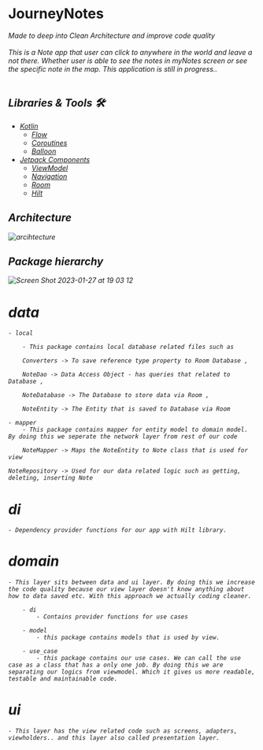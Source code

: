 # JourneyNotes
<i>Made to deep into Clean Architecture and improve code quality<i>
<br><br>
This is a Note app that user can click to anywhere in the world and leave a not there. 
Whether user is able to see the notes in myNotes screen or see the specific note in the map. 
This application is still in progress..
<br><br>

## Libraries & Tools 🛠️
- [Kotlin](https://kotlinlang.org/docs/home.html)
  - [Flow](https://developer.android.com/kotlin/flow)
  - [Coroutines](https://developer.android.com/kotlin/coroutines)
  - [Balloon](https://github.com/skydoves/Balloon)
- [Jetpack Components](https://developer.android.com/jetpack)
    - [ViewModel](https://developer.android.com/topic/libraries/architecture/viewmodel)
    - [Navigation](https://developer.android.com/guide/navigation/navigation-getting-started)
    - [Room](https://developer.android.com/training/data-storage/room)
    - [Hilt](https://developer.android.com/training/dependency-injection)
    
## Architecture 
![arcihtecture](https://user-images.githubusercontent.com/109312197/215129481-dfbec2d9-8932-48eb-a0a0-fa04f53326d2.png)

## Package hierarchy
![Screen Shot 2023-01-27 at 19 03 12](https://user-images.githubusercontent.com/109312197/215132642-a2d588b1-74ac-4c2b-8e27-a4ae0b878751.png)

# data
    - local
    
        - This package contains local database related files such as 
        
        Converters -> To save reference type property to Room Database ,
        
        NoteDao -> Data Access Object - has queries that related to Database ,
        
        NoteDatabase -> The Database to store data via Room ,
        
        NoteEntity -> The Entity that is saved to Database via Room
        
    - mapper
        - This package contains mapper for entity model to domain model. By doing this we seperate the network layer from rest of our code
        
        NoteMapper -> Maps the NoteEntity to Note class that is used for view
        
    NoteRepository -> Used for our data related logic such as getting, deleting, inserting Note 

# di
    - Dependency provider functions for our app with Hilt library.

# domain
    - This layer sits between data and ui layer. By doing this we increase the code quality because our view layer doesn't know anything about how to data saved etc. With this approach we actually coding cleaner.
    
        - di 
            - Contains provider functions for use cases
            
        - model
            - this package contains models that is used by view.
            
        - use_case
            - this package contains our use cases. We can call the use case as a class that has a only one job. By doing this we are separating our logics from viewmodel. Which it gives us more readable, testable and maintainable code.

# ui
    - This layer has the view related code such as screens, adapters, viewholders.. and this layer also called presentation layer. 

            
